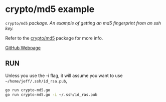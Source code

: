 # crypto/md5 example

`crypto/md5` _package. An example of
getting an md5 fingerprint from an ssh key._

Refer to the
[crypto/md5](https://golang.org/pkg/crypto/md5/)
package for more info.

[GitHub Webpage](https://jeffdecola.github.io/my-go-examples/)

## RUN

Unless you use the -i flag, it
will assume you want to use `~/home/jeff/.ssh/id_rsa.pub`,

```bash
go run crypto-md5.go
go run crypto-md5.go -i ~/.ssh/id_ras.pub
```
